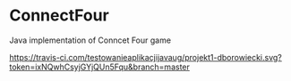 # ConnectFour
Java implementation of Conncet Four game

https://travis-ci.com/testowanieaplikacjijavaug/projekt1-dborowiecki.svg?token=ixNQwhCsyjGYjQUn5Fqu&branch=master
